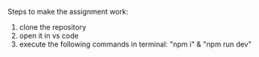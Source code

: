 Steps to make the assignment work:

1. clone the repository
2. open it in vs code
3. execute the following commands in terminal: "npm i" & "npm run dev"
